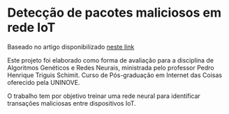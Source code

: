 # Detecção de pacotes maliciosos em rede IoT

Baseado no artigo disponibilizado [neste link](https://doi.org/10.1016/j.future.2019.05.041)

Este projeto foi elaborado como forma de avaliação para a disciplina de Algoritmos Genéticos e Redes Neurais, ministrada pelo professor Pedro Henrique Triguis Schimit. Curso de Pós-graduação em Internet das Coisas oferecido pela UNINOVE.

O trabalho tem por objetivo treinar uma rede neural para identificar transações maliciosas entre dispositivos IoT.